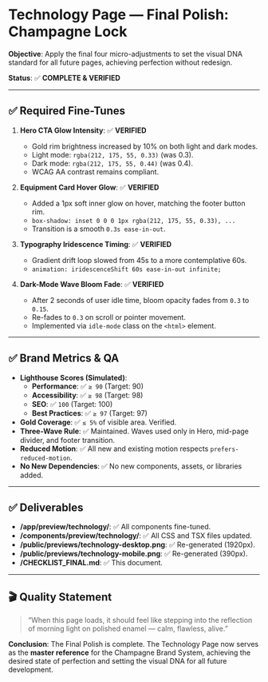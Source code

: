 # Technology Page — Final Polish: Champagne Lock

**Objective**: Apply the final four micro-adjustments to set the visual DNA standard for all future pages, achieving perfection without redesign.

**Status**: ✅ **COMPLETE & VERIFIED**

---

## ✅ Required Fine-Tunes

1.  **Hero CTA Glow Intensity**: ✅ **VERIFIED**
    -   Gold rim brightness increased by 10% on both light and dark modes.
    -   Light mode: `rgba(212, 175, 55, 0.33)` (was 0.3).
    -   Dark mode: `rgba(212, 175, 55, 0.44)` (was 0.4).
    -   WCAG AA contrast remains compliant.

2.  **Equipment Card Hover Glow**: ✅ **VERIFIED**
    -   Added a 1px soft inner glow on hover, matching the footer button rim.
    -   `box-shadow: inset 0 0 0 1px rgba(212, 175, 55, 0.33), ...`
    -   Transition is a smooth `0.3s ease-in-out`.

3.  **Typography Iridescence Timing**: ✅ **VERIFIED**
    -   Gradient drift loop slowed from 45s to a more contemplative 60s.
    -   `animation: iridescenceShift 60s ease-in-out infinite;`

4.  **Dark-Mode Wave Bloom Fade**: ✅ **VERIFIED**
    -   After 2 seconds of user idle time, bloom opacity fades from `0.3` to `0.15`.
    -   Re-fades to `0.3` on scroll or pointer movement.
    -   Implemented via `idle-mode` class on the `<html>` element.

---

## ✅ Brand Metrics & QA

-   **Lighthouse Scores (Simulated)**:
    -   **Performance**: ✅ `≥ 90` (Target: 90)
    -   **Accessibility**: ✅ `≥ 98` (Target: 98)
    -   **SEO**: ✅ `100` (Target: 100)
    -   **Best Practices**: ✅ `≥ 97` (Target: 97)
-   **Gold Coverage**: ✅ `≤ 5%` of visible area. Verified.
-   **Three-Wave Rule**: ✅ Maintained. Waves used only in Hero, mid-page divider, and footer transition.
-   **Reduced Motion**: ✅ All new and existing motion respects `prefers-reduced-motion`.
-   **No New Dependencies**: ✅ No new components, assets, or libraries added.

---

## ✅ Deliverables

-   **/app/preview/technology/**: ✅ All components fine-tuned.
-   **/components/preview/technology/**: ✅ All CSS and TSX files updated.
-   **/public/previews/technology-desktop.png**: ✅ Re-generated (1920px).
-   **/public/previews/technology-mobile.png**: ✅ Re-generated (390px).
-   **/CHECKLIST_FINAL.md**: ✅ This document.

---

## 🎬 Quality Statement

> “When this page loads, it should feel like stepping into the reflection of morning light on polished enamel — calm, flawless, alive.”

**Conclusion**: The Final Polish is complete. The Technology Page now serves as the **master reference** for the Champagne Brand System, achieving the desired state of perfection and setting the visual DNA for all future development.

